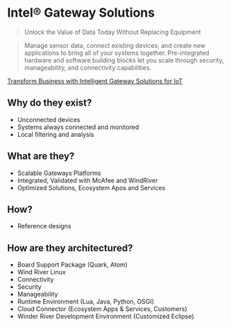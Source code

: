 Intel® Gateway Solutions
==

> Unlock the Value of Data Today Without Replacing Equipment

> Manage sensor data, connect existing devices, and create new applications to bring all of your systems together. Pre-integrated hardware and software building blocks let you scale through security, manageability, and connectivity capabilities.

[Transform Business with Intelligent Gateway Solutions for IoT](http://www.intel.com/content/www/us/en/internet-of-things/gateway-solutions.html)

## Why do they exist?

* Unconnected devices
* Systems always connected and monitored
* Local filtering and analysis

## What are they?

* Scalable Gateways Platforms
* Integrated, Validated with McAfee and WindRiver
* Optimized Solutions, Ecosystem Apos and Services

## How?

* Reference designs

## How are they architectured?

* Board Support Package (Quark, Atom)
* Wind River Linux
* Connectivity
* Security
* Manageability
* Runtime Environment (Lua, Java, Python, OSGI)
* Cloud Connector (Ecosystem Apps & Services, Customers)
* Winder River Development Environment (Customized Eclipse)

